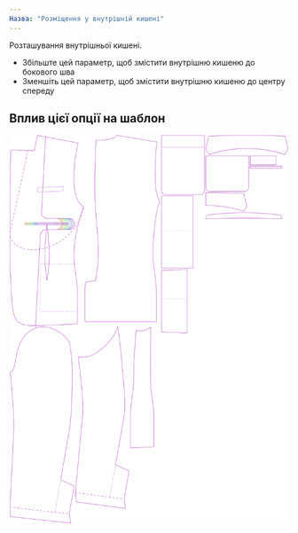 ```yaml
---
Назва: "Розміщення у внутрішній кишені"
---
```


Розташування внутрішньої кишені.

- Збільште цей параметр, щоб змістити внутрішню кишеню до бокового шва
- Зменшіть цей параметр, щоб змістити внутрішню кишеню до центру спереду

## Вплив цієї опції на шаблон

![На цьому зображенні показано вплив цієї опції шляхом накладання декількох варіантів, які мають різне значення для цієї опції](jaeger_innerpocketplacement_sample.svg "Вплив цієї опції на шаблон")
